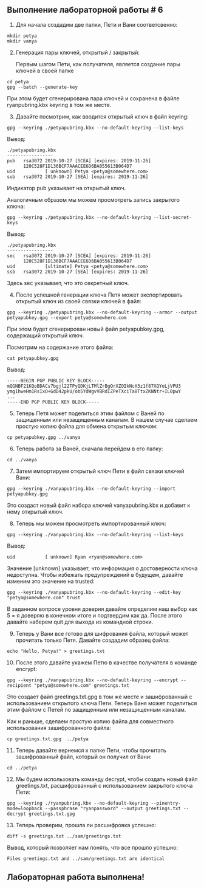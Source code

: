 ## Выполнение лабораторной работы # 6

1. Для начала создадим две папки, Пети и Вани соответсвенно:
```
mkdir petya
mkdir vanya
```

2. Генерация пары ключей, открытый / закрытый:
   
   Первым шагом Пети, как получателя, является создание пары ключей в своей папке
```
cd petya
gpg --batch --generate-key
```

  При этом будет сгенерирована пара ключей и сохранена в файле ryanpubring.kbx keyring в том же месте.

3. Давайте посмотрим, как вводится открытый ключ в файл keyring:
```
gpg --keyring ./petyapubring.kbx --no-default-keyring --list-keys
```
Вывод:
```
./petyapubring.kbx
-----------------
pub   rsa3072 2019-10-27 [SCEA] [expires: 2019-11-26]
      120C528F1D136BCF7AAACEE6D6BA055613B064D7
uid           [ unknown] Petya <petya@somewhere.com>
sub   rsa3072 2019-10-27 [SEA] [expires: 2019-11-26]
```

Индикатор pub указывает на открытый ключ.

Аналогичным образом мы можем просмотреть запись закрытого ключа:
```
gpg --keyring ./petyapubring.kbx --no-default-keyring --list-secret-keys
```
Вывод:
```
./petyapubring.kbx
-----------------
sec   rsa3072 2019-10-27 [SCEA] [expires: 2019-11-26]
      120C528F1D136BCF7AAACEE6D6BA055613B064D7
uid           [ultimate] Petya <petya@somewhere.com>
ssb   rsa3072 2019-10-27 [SEA] [expires: 2019-11-26]
```
Здесь sec указывает, что это секретный ключ.

4. После успешной генерации ключа Петя может экспортировать открытый ключ из своей связки ключей в файл:
```
gpg --keyring ./petyapubring.kbx --no-default-keyring --armor --output petyapubkey.gpg --export petya@somewhere.com
```
При этом будет сгенерирован новый файл petyapubkey.gpg, содержащий открытый ключ.

Посмотрим на содержание этого файла:
```
cat petyapubkey.gpg
```
Вывод:
```
-----BEGIN PGP PUBLIC KEY BLOCK-----
mQGNBF21KQoBDACs7bgjl22TPyQDKjLTMlZrBgQrXZOIkNcH3z1f87XQYoLjVPU3
ymg1hweHm1RsIxO+GdD42pkU/ob5YdWgvVBRdIZPeTXciTa8TtxZKNNtr+IL0pwY
...
-----END PGP PUBLIC KEY BLOCK-----
```

5. Теперь Петя может поделиться этим файлом с Ваней по защищенным или незащищенным каналам. В нашем случае сделаем простую копию файла для обмена открытым ключом:
```
cp petyapubkey.gpg ../vanya
```

6. Теперь работа за Ваней, сначала перейдем в его папку:
```
cd ../vanya
```

7. Затем импортируем открытый ключ Пети в файл связки ключей Вани:
```
gpg --keyring ./vanyapubring.kbx --no-default-keyring --import petyapubkey.gpg
```

Это создаст новый файл набора ключей vanyapubring.kbx и добавит к нему открытый ключ.

8. Теперь мы можем просмотреть импортированный ключ:
```
gpg --keyring ./vanyapubring.kbx --no-default-keyring --list-keys
```
Вывод:
```
uid           [ unknown] Ryan <ryan@somewhere.com>
```

Значение [unknown] указывает, что информация о достоверности ключа недоступна. Чтобы избежать предупреждений в будущем, давайте изменим это значение на trusted:
```
gpg --keyring ./vanyapubring.kbx --no-default-keyring --edit-key "petya@somewhere.com" trust
```

В заданном вопросе уровня доверия давайте определим наш выбор как 5 = я доверяю в конечном итоге и подтвердим как да. После этого давайте наберем quit для выхода из командной строки.

9. Теперь у Вани все готово для шифрования файла, который может прочитать только Петя. Давайте создадим образец файла:
```
echo "Hello, Petya!" > greetings.txt
```

10. После этого давайте укажем Петю в качестве получателя в команде encrypt:
```
gpg --keyring ./vanyapubring.kbx --no-default-keyring --encrypt --recipient "petya@somewhere.com" greetings.txt
```

Это создает файл greetings.txt.gpg в том же месте и зашифрованный с использованием открытого ключа Пети. Теперь Ваня может поделиться этим файлом с Петей по защищенным или незащищенным каналам.

Как и раньше, сделаем простую копию файла для совместного использования зашифрованного файла:
```
cp greetings.txt.gpg  ../petya
```

11. Теперь давайте вернемся к папке Пети, чтобы прочитать зашифрованный файл, который он получил от Вани:
```
cd ../petya
```

12. Мы будем использовать команду decrypt, чтобы создать новый файл greetings.txt, расшифрованный с использованием закрытого ключа Пети:
```
gpg --keyring ./ryanpubring.kbx --no-default-keyring --pinentry-mode=loopback --passphrase "ryanpassword" --output greetings.txt --decrypt greetings.txt.gpg
```

13. Теперь проверим, прошла ли расшифровка успешно:
```
diff -s greetings.txt ../sam/greetings.txt
```
Вывод, который позволяет нам понять, что все прошло успешно:
```
Files greetings.txt and ../sam/greetings.txt are identical
```

## Лабораторная работа выполнена!
